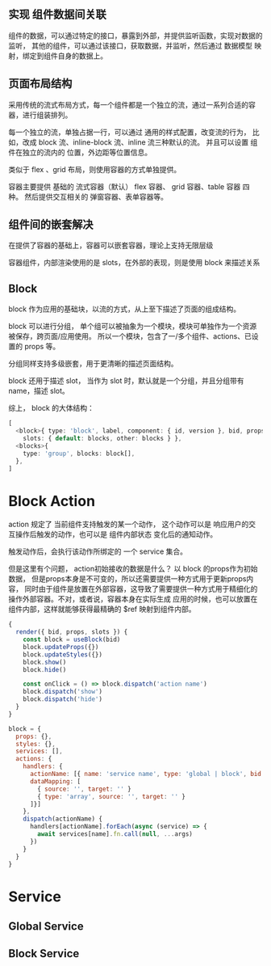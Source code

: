 ## 实现 组件数据间关联

组件的数据，可以通过特定的接口，暴露到外部，并提供监听函数，实现对数据的监听，
其他的组件，可以通过该接口，获取数据，并监听，然后通过 数据模型 映射，绑定到组件自身的数据上。

## 页面布局结构

采用传统的流式布局方式，每一个组件都是一个独立的流，通过一系列合适的容器，进行组装排列。

每一个独立的流，单独占据一行，可以通过 通用的样式配置，改变流的行为，
比如，改成 block 流、inline-block 流、inline 流三种默认的流。
并且可以设置 组件在独立的流内的 位置，外边距等位置信息。

类似于 flex 、grid 布局，则使用容器的方式单独提供。

容器主要提供 基础的 流式容器（默认） flex 容器、 grid 容器、table 容器 四种。
然后提供交互相关的 弹窗容器、表单容器等。

## 组件间的嵌套解决

在提供了容器的基础上，容器可以嵌套容器，理论上支持无限层级

容器组件，内部渲染使用的是 slots，在外部的表现，则是使用 block 来描述关系

## Block

block 作为应用的基础块，以流的方式，从上至下描述了页面的组成结构。

block 可以进行分组， 单个组可以被抽象为一个模块，模块可单独作为一个资源被保存，跨页面/应用使用。
所以一个模块，包含了一/多个组件、actions、已设置的 props 等。

分组同样支持多级嵌套，用于更清晰的描述页面结构。

block 还用于描述 slot， 当作为 slot 时，默认就是一个分组，并且分组带有 name，描述 slot。

综上， block 的大体结构：

```ts
[
  <block>{ type: 'block', label, component: { id, version }, bid, props, styles,
    slots: { default: blocks, other: blocks } },
  <blocks>{
    type: 'group', blocks: block[],
  },
]
```

# Block Action

action 规定了 当前组件支持触发的某一个动作， 这个动作可以是 响应用户的交互操作后触发的动作，也可以是 组件内部状态
变化后的通知动作。

触发动作后，会执行该动作所绑定的 一个 service 集合。

但是这里有个问题， action初始接收的数据是什么？ 以 block 的props作为初始数据，
但是props本身是不可变的，所以还需要提供一种方式用于更新props内容，
同时由于组件是放置在外部容器，这导致了需要提供一种方式用于精细化的操作外部容器。不对，或者说，容器本身在实际生成
应用的时候，也可以放置在组件内部，这样就能够获得最精确的 $ref 映射到组件内部。

``` js
{
  render({ bid, props, slots }) {
    const block = useBlock(bid)
    block.updateProps({})
    block.updateStyles({})
    block.show()
    block.hide()

    const onClick = () => block.dispatch('action name')
    block.dispatch('show')
    block.dispatch('hide')
  }
}

block = {
  props: {},
  styles: {},
  services: [],
  actions: {
    handlers: {
      actionName: [{ name: 'service name', type: 'global | block', bid: '', 
      dataMapping: [
        { source: '', target: '' }
        { type: 'array', source: '', target: '' }
      ]}]
    },
    dispatch(actionName) {
      handlers[actionName].forEach(async (service) => {
        await services[name].fn.call(null, ...args)
      })
    }
  }
}

```

# Service

## Global Service

## Block Service
